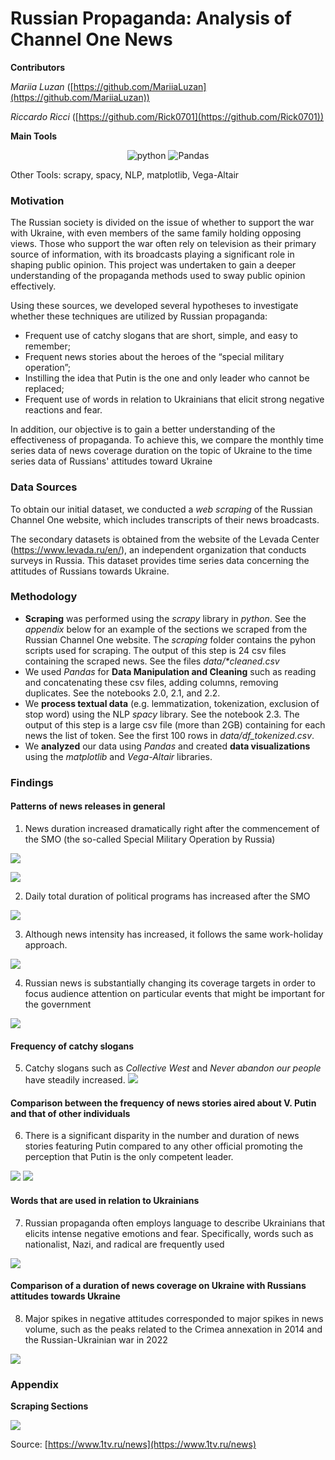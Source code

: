 # Russian Propaganda: Analysis of Channel One News

**Contributors**

*Mariia Luzan* ([https://github.com/MariiaLuzan](https://github.com/MariiaLuzan))

*Riccardo Ricci* ([https://github.com/Rick0701](https://github.com/Rick0701))

**Main Tools**

<div align="center">
<img src="https://img.shields.io/badge/python-3776AB?style=for-the-badge&logo=python&logoColor=white" alt="python" />
<img src='https://img.shields.io/badge/Pandas-150458?style=for-the-badge&logo=pandas&logoColor=white' alt='Pandas' />
</div>

Other Tools: scrapy, spacy, NLP, matplotlib, Vega-Altair

### Motivation

The Russian society is divided on the issue of whether to support the war with Ukraine, with even members of the same family holding opposing views. Those who support the war often rely on television as their primary source of information, with its broadcasts playing a significant role in shaping public opinion. This project was undertaken to gain a deeper understanding of the propaganda methods used to sway public opinion effectively.

Using these sources, we developed several hypotheses to investigate whether these techniques are utilized by Russian propaganda:

- Frequent use of catchy slogans that are short, simple, and easy to remember;
- Frequent news stories about the heroes of the “special military operation”;
- Instilling the idea that Putin is the one and only leader who cannot be replaced;
- Frequent use of words in relation to Ukrainians that elicit strong negative reactions and fear.

In addition, our objective is to gain a better understanding of the effectiveness of propaganda. To achieve this, we compare the monthly time series data of news coverage duration on the topic of Ukraine to the time series data of Russians' attitudes toward Ukraine

### Data Sources

To obtain our initial dataset, we conducted a *web scraping* of the Russian Channel One website, which includes transcripts of their news broadcasts.

The secondary datasets is obtained from the website of the Levada Center (https://www.levada.ru/en/), an independent organization that conducts surveys in Russia. This dataset provides time series data concerning the attitudes of Russians towards Ukraine.

### Methodology

- **Scraping** was performed using the *scrapy* library in *python*. See the *appendix* below for an example of the sections we scraped from the Russian Channel One website. The *scraping* folder contains the pyhon scripts used for scraping. The output of this step is 24 csv files containing the scraped news. See the files *data/\*cleaned.csv*
- We used *Pandas* for **Data Manipulation and Cleaning** such as reading and concatenating these csv files, adding columns, removing duplicates. See the notebooks 2.0, 2.1, and 2.2.
- We **process textual data** (e.g. lemmatization, tokenization, exclusion of stop word) using the NLP *spacy* library. See the notebook 2.3. The output of this step is a large csv file (more than 2GB) containing for each news the list of token. See the first 100 rows in *data/df_tokenized.csv*.
- We **analyzed** our data using *Pandas* and created **data visualizations** using the *matplotlib* and *Vega-Altair* libraries.

### Findings

#### Patterns of news releases in general

1. News duration increased dramatically right after the commencement of the SMO (the so-called Special Military Operation by Russia)

![](images/Picture1.png)

![](images/Picture2.png)

2. Daily total duration of political programs has increased after the SMO

![](images/Picture3.png)

3. Although news intensity has increased, it follows the same work-holiday approach.

![](images/Picture4.png)

4. Russian news is substantially changing its coverage targets in order to focus audience attention on particular events that might be important for the government

![](images/Picture5.png)

#### Frequency of catchy slogans

5. Catchy slogans such as *Collective West* and *Never abandon our people* have steadily increased.
   ![](images/Picture6.png)

#### Comparison between the frequency of news stories aired about V. Putin and that of other individuals

6. There is a significant disparity in the number and duration of news stories featuring Putin compared to any other official promoting the perception that Putin is the only competent leader.

![](images/Picture7.png)
![](images/Picture8.png)

#### Words that are used in relation to Ukrainians

7. Russian propaganda often employs language to describe Ukrainians that elicits intense negative emotions and fear. Specifically, words such as nationalist, Nazi, and radical are frequently used

![](images/Picture9.png)

#### Comparison of a duration of news coverage on Ukraine with Russians attitudes towards Ukraine

8. Major spikes in negative attitudes corresponded to major spikes in news volume, such as the peaks related to the Crimea annexation in 2014 and the Russian-Ukrainian war in 2022

![](images/Picture10.png)

### Appendix

**Scraping Sections**

![](scraping/scraping_sections.png)

Source: [https://www.1tv.ru/news](https://www.1tv.ru/news)
